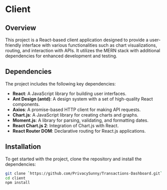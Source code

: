 # Client

## Overview

This project is a React-based client application designed to provide a user-friendly interface with various functionalities such as chart visualizations, routing, and interaction with APIs. It utilizes the MERN stack with additional dependencies for enhanced development and testing.

## Dependencies

The project includes the following key dependencies:

- **React**: A JavaScript library for building user interfaces.
- **Ant Design (antd)**: A design system with a set of high-quality React components.
- **Axios**: A promise-based HTTP client for making API requests.
- **Chart.js**: A JavaScript library for creating charts and graphs.
- **Moment.js**: A library for parsing, validating, and formatting dates.
- **React Chart.js 2**: Integration of Chart.js with React.
- **React Router DOM**: Declarative routing for React.js applications.

## Installation

To get started with the project, clone the repository and install the dependencies:

```bash
git clone `https://github.com/PrivacySunny/Transactions-Dashboard.git`
cd client
npm install

